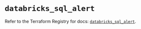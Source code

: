 # `databricks_sql_alert`

Refer to the Terraform Registry for docs: [`databricks_sql_alert`](https://registry.terraform.io/providers/databricks/databricks/1.71.0/docs/resources/sql_alert).
